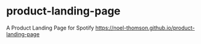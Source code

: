 # product-landing-page
A Product Landing Page for Spotify https://noel-thomson.github.io/product-landing-page
